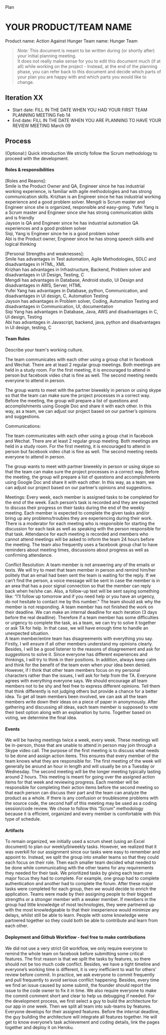 Plan
# YOUR PRODUCT/TEAM NAME
Product name: Action Against Hunger
Team name: Hunger Team

 > _Note:_ This document is meant to be written during (or shortly after) your initial planning meeting.     
 > It does not really make sense for you to edit this document much (if at all) while working on the project - Instead, at the end of the planning phase, you can refer back to this document and decide which parts of your plan you are happy with and which parts you would like to change.


## Iteration XX

 * Start date: FILL IN THE DATE WHEN YOU HAD YOUR FIRST TEAM PLANNING MEETING
Feb 14
 * End date: FILL IN THE DATE WHEN YOU ARE PLANNING TO HAVE YOUR REVIEW MEETING
March 09

## Process

(Optional:) Quick introduction
We strictly follow the Scrum methodology to proceed with the development.

#### Roles & responsibilities 
[Roles and Reaons]:  
Smile is the Product Owner and  QA, Engineer since he has industrial working experience, is familiar with agile methodologies and has strong communication skills. 
Krizhan is an Engineer since he has industrial working experience and a good problem solver.
Mengdi is Scrum master and Engineer since she is organized, responsible and easy-going.
Yufei Yang is a Scrum master and Engineer since she has strong communication skills and is friendly  
Jayson is QA and Engineer since he has industrial automation QA experiences and a good problem solver  
Siqi, Yang  is Engineer since he is a good problem solver  
Abi is the Product owner, Engineer since he has strong speech skills and logical thinking
  


[Personal Strengths and weaknesses]:  
Smile has advantages in Test automation, Agile Methodologies, SDLC and disadvantages in HTML, XML  
Krizhan has advantages in Infrastructure, Backend, Problem solver  and disadvantages in UI Design, Testing, C  
Mengdi has advantages in Database, Android studio, UI Design and disadvantages in AWS, Server, HTML  
Yufei Yang has advantages in Database, python, Communication, and disadvantages in UI design, C, Automation Testing  
Jayson has advantages in Problem solver, Coding, Automation Testing and disadvantages in Communication, UI, documentation  
Siqi Yang has advantages in Database, Java, AWS and disadvantages in C, UI design, Testing  
Abi has advantages in Javascript, backend, java, python and disadvantages in UI design, testing, C  


#### Team Rules

Describe your team's working culture.

The team communicates with each other using a group chat in facebook and Wechat. There are at least 2 regular group meetings. Both meetings are held in a study room. For the first meeting, it is encouraged to attend in person but facebook video chat is fine as well. The second meeting needs everyone to attend in person. 

The group wants to meet with the partner biweekly in person or using skype so that the team can make sure the project processes in a correct way.  Before the meeting, the group will prepare a list of questions and accomplishments using Google Doc and share it with each other. In this way, as a team, we can adjust our project based on our partner’s opinions and suggestions. 

Communications:

The team communicates with each other using a group chat in facebook and Wechat. There are at least 2 regular group meeting. Both meetings are held in a study room. For the first meeting, it is encouraged to attend in person but facebook video chat is fine as well. The second meeting needs everyone to attend in person. 

The group wants to meet with partner biweekly in person or using skype so that the team can make sure the project processes in a correct way.  Before the meeting, the group will prepare a list of questions and accomplishments using Google Doc and share it with each other. In this way, as a team, we can adjust our project based on our partner’s opinions and suggestions. 

 
Meetings:
Every week, each member is assigned tasks to be completed for the end of the week. Each person’s task is recorded and they are expected to discuss their progress on their tasks during the end of the weekly meeting. Each member is expected to complete the given tasks and/or bring up any problems/troubles they are experiencing during their work. There is a moderator for each meeting who is responsible for starting the discussion for each task as well as speaking with the person responsible for that task. Attendance for each meeting is recorded and members who cannot attend meetings will be asked to inform the team 24 hours before the meeting. The team also frequently uses a facebook group chat to have reminders about meeting times, discussions about progress as well as confirming attendance.
 
Conflict Resolution:
A team member is not answering any of the emails or texts.
We will try to meet that team member in person and remind him/her politely that an email had been sent the team is waiting for the reply. If we can’t find the person, a voice message will be sent in case the member is in an area that has a poor signal connection so that the member can reply back when he/she can. Also, a follow-up text will be sent saying something like: “I’ll follow up tomorrow and if you need help or you have an urgency, do not hesitate to contact me by this number.” The team should ask why the member is not responding.
 A team member has not finished the work on their deadline.
We can make an internal deadline for each iteration (3 days before the real deadline). Therefore if a team member has some difficulties or urgency to complete the task, as a team, we can try to solve it together or ask TA for help. In that case, we will have enough time to handle an unexpected situation.  
A team member/entire team has disagreements with everything you say.
Firstly, I will ensure if all other members understand my opinions clearly.  Besides, I will be a good listener to the reasons of disagreement and ask for suggestions to solve it. Since everyone has different experiences and thinkings, I will try to think in their positions. In addition, always keep calm and think for the benefit of the team even when your idea been denied. However, if I think that other team members focus on my personal characters rather than the issues, I will ask for help from the TA.
Everyone agrees with everything everyone says.
We should encourage all team members not to be shy and feel free to express different opinions. Tell them that think differently is not judging others but provide a chance for a better idea. To get all team members been involved, we can ask all the team members write down their ideas on a piece of paper in anonymously. After gathering and discussing all ideas, each team member is supposed to vote their best option along with an explanation by turns. Together based on voting, we determine the final idea.


#### Events
We will be having meetings twice a week, every week. These meetings will be in-person, those that are unable to attend in person may join through a Skype video call.  The purpose of the first meeting is to discuss what needs to be done and assign action items. This ensures that every member of the team knows what they are responsible for. The first meeting of the week will generally be around an hour in length and will usually be on a Tuesday or Wednesday. The second meeting will be the longer meeting typically lasting around 2 hours. This meeting is meant for going over the assigned action items for that week and reviewing progress. Each member will be responsible for completing their action items before the second meeting so that each person can discuss their part and the team can analyze the product as a whole. If there is any confusion or troublesome problems with the source code, the second half of this meeting may be used as a coding session/code review. We chose to follow this “Scrum” methodology because it is efficient, organized and every member is comfortable with this type of schedule.


#### Artifacts
To remain organized, we initially used a scrum sheet (using an Excel document) to plan our weekly/biweekly tasks. However, we realized that it was overkill for our assignment since our tasks were easy to remember and appoint to. Instead, we split the group into smaller teams so that they could each focus on their role. Then each smaller team decided what needed to be done while communicating with the other teams for any requirements they needed for their task. We prioritized tasks by giving each team one major focus they had to complete. For example, one group had to complete authentication and another had to complete the forum. After these major tasks were completed for each group, then we would decide to enrich the application. Teams were made by their assigning people to their biggest strengths or a stronger member with a weaker member. If members in the group had little knowledge of most technologies, they were partnered up with the most knowledgeable to that their inexperience would minimize any delays, whilst still be able to learn. People with some knowledge were partnered together so they could both be able to contribute and learn from each other. 


#### Deployment and Github Workflow - feel free to make contributions

We did not use a very strict Git workflow, we only require everyone to remind the whole team on facebook before submitting some critical features.  The first reason is that we split the tasks by features, so there should not be too much code conflict. Besides, we have a tight timeline and everyone’s working time is different, it is very inefficient to wait for others’ review before commit.
In practice, we ask everyone to commit frequently and pull frequently to avoid serious conflict happening. Besides, every time we find an issue caused by some submit, the founder should report the issue to the code owner to fix it in time. We also require everyone to make the commit comment short and clear to help us debugging if needed. 
For the development process, we first select a guy to build the architecture for our app in one week.  Then we split all team into sub-teams by features. Everyone develops for their assigned features. Before the internal deadline, the guy building the architecture will integrate all features together. He will get to know everyone’s task achievement and coding details, link the pages together and deploy it on Heroku.



